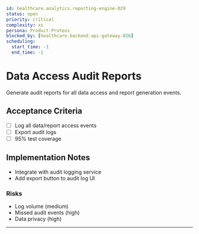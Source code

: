 ```yaml
id: healthcare.analytics.reporting-engine-029
status: open
priority: critical
complexity: xs
persona: Product-Proteus
blocked_by: [healthcare.backend.api-gateway-026]
scheduling:
  start_time: -1
  end_time: -1
```

# Data Access Audit Reports

Generate audit reports for all data access and report generation events.

## Acceptance Criteria

- [ ] Log all data/report access events
- [ ] Export audit logs
- [ ] 95% test coverage

## Implementation Notes

- Integrate with audit logging service
- Add export button to audit log UI

### Risks

- Log volume (medium)
- Missed audit events (high)
- Data privacy (high)

---
